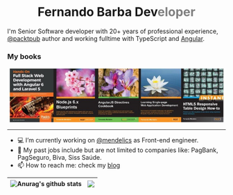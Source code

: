 <div>
  <h1 style="text-align: center">
    <span >
      Fernando Barba Dev<span style="color: gray">eloper</span>
    </span>
  </h1>
  <p>
    I'm Senior Software developer with 20+ years of professional experience, <a href="https://www.packtpub.com/authors/fernando-monteiro" target="_blank">@packtpub</a> author and working fulltime with TypeScript and <a href="https://www.amazon.com/Fernando-Monteiro/e/B00J73VOHO" target="_blank">Angular</a>.
  </p>
</div>

### My books

<div style="text-align: center">

![my pyblished books](./images/books.jpeg)

</div>

---

- 💻 I’m currently working on [@mendelics](https://github.com/mendelics) as Front-end engineer.
- 💼 My past jobs include but are not limited to companies like: PagBank, PagSeguro, Biva, Siss Saúde.
- 📫 How to reach me: check my [blog](https://barbadev.netlify.app/)

| <img align="center" src="https://github-readme-stats.vercel.app/api?username=newaeonweb&show_icons=true&include_all_commits=true&theme=buefy&hide_border=true" alt="Anurag's github stats" /> | <img align="center" src="https://github-readme-stats.vercel.app/api/top-langs/?username=newaeonweb&layout=compact&theme=buefy&hide_border=true" /> |
| --------------------------------------------------------------------------------------------------------------------------------------------------------------------------------------------- | -------------------------------------------------------------------------------------------------------------------------------------------------- |
